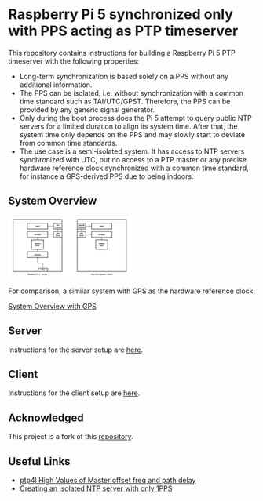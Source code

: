 # Raspberry Pi 5 synchronized only with PPS acting as PTP timeserver

This repository contains instructions for building a Raspberry Pi 5 PTP timeserver with the following properties:

- Long-term synchronization is based solely on a PPS without any additional information.
- The PPS can be isolated, i.e. without synchronization with a common time standard such as TAI/UTC/GPST. Therefore, the PPS can be provided by any generic signal generator.
- Only during the boot process does the Pi 5 attempt to query public NTP servers for a limited duration to align its system time. After that, the system time only depends on the PPS and may slowly start to deviate from common time standards.
- The use case is a semi-isolated system. It has access to NTP servers synchronized with UTC, but no access to a PTP master or any precise hardware reference clock synchronized with a common time standard, for instance a GPS-derived PPS due to being indoors. 

## System Overview


<p align="left">
  <img src="docs/system.png" style="width: 50%; background-color: transparent;" alt="docs/system.png"/>
</p>

For comparison, a similar system with GPS as the hardware reference clock:

[System Overview with GPS](https://github.com/parlaynu/pi5-timeserver-gps-pps/blob/main/docs/system.png)

## Server

Instructions for the server setup are [here](docs/server.md).

## Client

Instructions for the client setup are [here](docs/client.md).

## Acknowledged

This project is a fork of this [repository](https://github.com/parlaynu/pi5-timeserver-gps-pps).

## Useful Links

- [ptp4l High Values of Master offset freq and path delay](https://stackoverflow.com/a/66027431)
- [Creating an isolated NTP server with only 1PPS](https://unix.stackexchange.com/a/688159)
